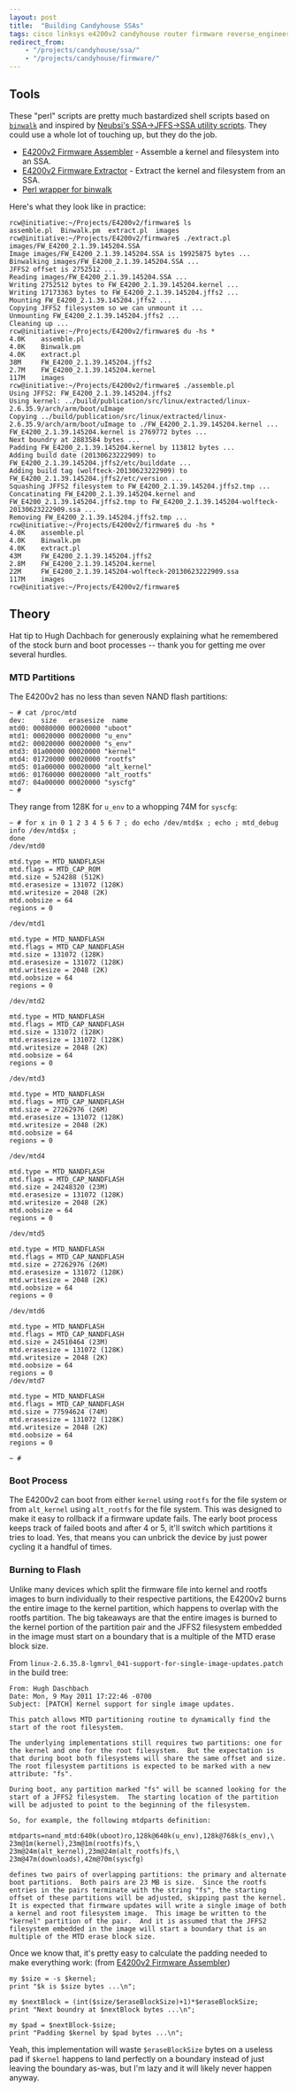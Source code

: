 ```yaml
---
layout: post
title:  "Building Candyhouse SSAs"
tags: cisco linksys e4200v2 candyhouse router firmware reverse_engineering perl binwalk
redirect_from: 
    - "/projects/candyhouse/ssa/"
    - "/projects/candyhouse/firmware/"
---
```

## Tools

These "perl" scripts are pretty much bastardized shell scripts based on [`binwalk`](http://code.google.com/p/binwalk/) and inspired by [Neubsi's SSA->JFFS->SSA utility scripts](http://www.neubsi.at/blog/). They could use a whole lot of touching up, but they do the job.

* [E4200v2 Firmware Assembler](/assets/candyhouse-ssa-assemble.pl) - Assemble a kernel and filesystem into an SSA.
* [E4200v2 Firmware Extractor](/assets/candyhouse-ssa-extract.pl) - Extract the kernel and filesystem from an SSA.
* [Perl wrapper for binwalk](/assets/candyhouse-ssa-binwalk.pm)

Here's what they look like in practice:

```
rcw@initiative:~/Projects/E4200v2/firmware$ ls
assemble.pl  Binwalk.pm  extract.pl  images
rcw@initiative:~/Projects/E4200v2/firmware$ ./extract.pl images/FW_E4200_2.1.39.145204.SSA 
Image images/FW_E4200_2.1.39.145204.SSA is 19925875 bytes ...
Binwalking images/FW_E4200_2.1.39.145204.SSA ...
JFFS2 offset is 2752512 ...
Reading images/FW_E4200_2.1.39.145204.SSA ...
Writing 2752512 bytes to FW_E4200_2.1.39.145204.kernel ...
Writing 17173363 bytes to FW_E4200_2.1.39.145204.jffs2 ...
Mounting FW_E4200_2.1.39.145204.jffs2 ...
Copying JFFS2 filesystem so we can unmount it ...
Unmounting FW_E4200_2.1.39.145204.jffs2 ...
Cleaning up ...
rcw@initiative:~/Projects/E4200v2/firmware$ du -hs *
4.0K    assemble.pl
4.0K    Binwalk.pm
4.0K    extract.pl
38M     FW_E4200_2.1.39.145204.jffs2
2.7M    FW_E4200_2.1.39.145204.kernel
117M    images
rcw@initiative:~/Projects/E4200v2/firmware$ ./assemble.pl
Using JFFS2: FW_E4200_2.1.39.145204.jffs2
Using kernel: ../build/publication/src/linux/extracted/linux-2.6.35.9/arch/arm/boot/uImage
Copying ../build/publication/src/linux/extracted/linux-2.6.35.9/arch/arm/boot/uImage to ./FW_E4200_2.1.39.145204.kernel ...
FW_E4200_2.1.39.145204.kernel is 2769772 bytes ...
Next boundry at 2883584 bytes ...
Padding FW_E4200_2.1.39.145204.kernel by 113812 bytes ...
Adding build date (20130623222909) to FW_E4200_2.1.39.145204.jffs2/etc/builddate ...
Adding build tag (wolfteck-20130623222909) to FW_E4200_2.1.39.145204.jffs2/etc/version ...
Squashing JFFS2 filesystem to FW_E4200_2.1.39.145204.jffs2.tmp ...
Concatinating FW_E4200_2.1.39.145204.kernel and FW_E4200_2.1.39.145204.jffs2.tmp to FW_E4200_2.1.39.145204-wolfteck-20130623222909.ssa ...
Removing FW_E4200_2.1.39.145204.jffs2.tmp ...
rcw@initiative:~/Projects/E4200v2/firmware$ du -hs *
4.0K    assemble.pl
4.0K    Binwalk.pm
4.0K    extract.pl
43M     FW_E4200_2.1.39.145204.jffs2
2.8M    FW_E4200_2.1.39.145204.kernel
22M     FW_E4200_2.1.39.145204-wolfteck-20130623222909.ssa
117M    images
rcw@initiative:~/Projects/E4200v2/firmware$
```

## Theory

Hat tip to Hugh Dachbach for generously explaining what he remembered of the stock burn and boot processes -- thank you for getting me over several hurdles.

### MTD Partitions

The E4200v2 has no less than seven NAND flash partitions:

```
~ # cat /proc/mtd 
dev:    size   erasesize  name
mtd0: 00080000 00020000 "uboot"
mtd1: 00020000 00020000 "u_env"
mtd2: 00020000 00020000 "s_env"
mtd3: 01a00000 00020000 "kernel"
mtd4: 01720000 00020000 "rootfs"
mtd5: 01a00000 00020000 "alt_kernel"
mtd6: 01760000 00020000 "alt_rootfs"
mtd7: 04a00000 00020000 "syscfg"
~ #
```

They range from 128K for `u_env` to a whopping 74M for `syscfg`:

```
~ # for x in 0 1 2 3 4 5 6 7 ; do echo /dev/mtd$x ; echo ; mtd_debug info /dev/mtd$x ; 
done
/dev/mtd0

mtd.type = MTD_NANDFLASH
mtd.flags = MTD_CAP_ROM
mtd.size = 524288 (512K)
mtd.erasesize = 131072 (128K)
mtd.writesize = 2048 (2K)
mtd.oobsize = 64 
regions = 0

/dev/mtd1

mtd.type = MTD_NANDFLASH
mtd.flags = MTD_CAP_NANDFLASH
mtd.size = 131072 (128K)
mtd.erasesize = 131072 (128K)
mtd.writesize = 2048 (2K)
mtd.oobsize = 64 
regions = 0

/dev/mtd2

mtd.type = MTD_NANDFLASH
mtd.flags = MTD_CAP_NANDFLASH
mtd.size = 131072 (128K)
mtd.erasesize = 131072 (128K)
mtd.writesize = 2048 (2K)
mtd.oobsize = 64 
regions = 0

/dev/mtd3

mtd.type = MTD_NANDFLASH
mtd.flags = MTD_CAP_NANDFLASH
mtd.size = 27262976 (26M)
mtd.erasesize = 131072 (128K)
mtd.writesize = 2048 (2K)
mtd.oobsize = 64 
regions = 0

/dev/mtd4

mtd.type = MTD_NANDFLASH
mtd.flags = MTD_CAP_NANDFLASH
mtd.size = 24248320 (23M)
mtd.erasesize = 131072 (128K)
mtd.writesize = 2048 (2K)
mtd.oobsize = 64 
regions = 0

/dev/mtd5

mtd.type = MTD_NANDFLASH
mtd.flags = MTD_CAP_NANDFLASH
mtd.size = 27262976 (26M)
mtd.erasesize = 131072 (128K)
mtd.writesize = 2048 (2K)
mtd.oobsize = 64 
regions = 0

/dev/mtd6

mtd.type = MTD_NANDFLASH
mtd.flags = MTD_CAP_NANDFLASH
mtd.size = 24510464 (23M)
mtd.erasesize = 131072 (128K)
mtd.writesize = 2048 (2K)
mtd.oobsize = 64 
regions = 0
/dev/mtd7

mtd.type = MTD_NANDFLASH
mtd.flags = MTD_CAP_NANDFLASH
mtd.size = 77594624 (74M)
mtd.erasesize = 131072 (128K)
mtd.writesize = 2048 (2K)
mtd.oobsize = 64 
regions = 0

~ #  
```

### Boot Process

The E4200v2 can boot from either `kernel` using `rootfs` for the file system or from `alt_kernel` using `alt_rootfs` for the file system. This was designed to make it easy to rollback if a firmware update fails. The early boot process keeps track of failed boots and after 4 or 5, it'll switch which partitions it tries to load. Yes, that means you can unbrick the device by just power cycling it a handful of times.

### Burning to Flash

Unlike many devices which split the firmware file into kernel and rootfs images to burn individually to their respective partitions, the E4200v2 burns the entire image to the kernel partition, which happens to overlap with the rootfs partition. The big takeaways are that the entire images is burned to the kernel portion of the partition pair and the JFFS2 filesystem embedded in the image must start on a boundary that is a multiple of the MTD erase block size.

From `linux-2.6.35.8-lgmrvl_041-support-for-single-image-updates.patch` in the build tree:

```
From: Hugh Daschbach 
Date: Mon, 9 May 2011 17:22:46 -0700
Subject: [PATCH] Kernel support for single image updates.

This patch allows MTD partitioning routine to dynamically find the start of the root filesystem.

The underlying implementations still requires two partitions: one for the kernel and one for the root filesystem.  But the expectation is that during boot both filesystems will share the same offset and size.  The root filesystem partitions is expected to be marked with a new attribute: "fs".

During boot, any partition marked "fs" will be scanned looking for the start of a JFFS2 filesystem.  The starting location of the partition will be adjusted to point to the beginning of the filesystem.  

So, for example, the following mtdparts definition:

mtdparts=nand_mtd:640k(uboot)ro,128k@640k(u_env),128k@768k(s_env),\
23m@1m(kernel),23m@1m(rootfs)fs,\
23m@24m(alt_kernel),23m@24m(alt_rootfs)fs,\
23m@47m(downloads),42m@70m(syscfg)

defines two pairs of overlapping partitions: the primary and alternate boot partitions.  Both pairs are 23 MB is size.  Since the rootfs entries in the pairs terminate with the string "fs", the starting offset of these partitions will be adjusted, skipping past the kernel.  It is expected that firmware updates will write a single image of both a kernel and root filesystem image.  This image be written to the "kernel" partition of the pair.  And it is assumed that the JFFS2 filesystem embedded in the image will start a boundary that is an multiple of the MTD erase block size.
```

Once we know that, it's pretty easy to calculate the padding needed to make everything work:
(from [E4200v2 Firmware Assembler](/assets/candyhouse-ssa-assemble.pl))

```
my $size = -s $kernel;
print "$k is $size bytes ...\n";

my $nextBlock = (int($size/$eraseBlockSize)+1)*$eraseBlockSize;
print "Next boundry at $nextBlock bytes ...\n";

my $pad = $nextBlock-$size;
print "Padding $kernel by $pad bytes ...\n";
```

Yeah, this implementation will waste `$eraseBlockSize` bytes on a useless pad if `$kernel` happens to land perfectly on a boundary instead of just leaving the boundary as-was, but I'm lazy and it will likely never happen anyway.
